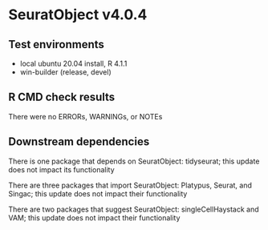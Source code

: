 # SeuratObject v4.0.4

## Test environments
* local ubuntu 20.04 install, R 4.1.1
* win-builder (release, devel)

## R CMD check results

There were no ERRORs, WARNINGs, or NOTEs

## Downstream dependencies

There is one package that depends on SeuratObject: tidyseurat; this update does not impact its functionality

There are three packages that import SeuratObject: Platypus, Seurat, and Singac; this update does not impact their functionality

There are two packages that suggest SeuratObject: singleCellHaystack and VAM; this update does not impact their functionality
